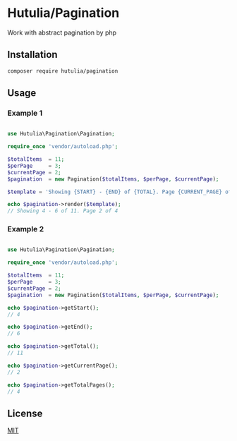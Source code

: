 # Hutulia/Pagination

Work with abstract pagination by php

## Installation

```bash
composer require hutulia/pagination
```

## Usage

### Example 1

```php

use Hutulia\Pagination\Pagination;

require_once 'vendor/autoload.php';

$totalItems  = 11;
$perPage     = 3;
$currentPage = 2;
$pagination  = new Pagination($totalItems, $perPage, $currentPage);

$template = 'Showing {START} - {END} of {TOTAL}. Page {CURRENT_PAGE} of {TOTAL_PAGES}';

echo $pagination->render($template);
// Showing 4 - 6 of 11. Page 2 of 4
```

### Example 2

```php

use Hutulia\Pagination\Pagination;

require_once 'vendor/autoload.php';

$totalItems  = 11;
$perPage     = 3;
$currentPage = 2;
$pagination  = new Pagination($totalItems, $perPage, $currentPage);

echo $pagination->getStart();
// 4

echo $pagination->getEnd();
// 6

echo $pagination->getTotal();
// 11

echo $pagination->getCurrentPage();
// 2

echo $pagination->getTotalPages();
// 4
```

## License
[MIT](https://choosealicense.com/licenses/mit/)
